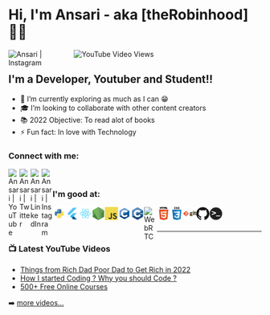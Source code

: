 # Hi, I'm Ansari - aka [theRobinhood] 🙌🏻

![YouTube Video Views](https://img.shields.io/youtube/views/-dHgrUTObOo?label=Watch%20Me&logo=youtube&style=for-the-badge)
[<img align="left" alt="Ansari | Instagram" width="130px" src="https://img.shields.io/badge/Follow Me-E4405F?style=for-the-badge&logo=instagram&logoColor=white"/>][instagram]
## I'm a Developer, Youtuber and Student!!

- 🎈 I’m currently exploring as much as I can 😁
- 🎓 I’m looking to collaborate with other content creators
- 📚 2022 Objective: To read alot of books
- ⚡ Fun fact: In love with Technology

### Connect with me:

[<img align="left" alt="Ansari | YouTube" width="22px" src="https://cdn.jsdelivr.net/npm/simple-icons@v3/icons/youtube.svg" />][youtube]
[<img align="left" alt="Ansari | Twitter" width="22px" src="https://cdn.jsdelivr.net/npm/simple-icons@v3/icons/twitter.svg" />][twitter]
[<img align="left" alt="Ansari | LinkedIn" width="22px" src="https://cdn.jsdelivr.net/npm/simple-icons@v3/icons/linkedin.svg" />][linkedin]
[<img align="left" alt="Ansari | Instagram" width="22px" src="https://cdn.jsdelivr.net/npm/simple-icons@v3/icons/instagram.svg"/>][instagram]

<br />

### I'm good at:

<img align="left" alt="Python" width="26px" src="https://raw.githubusercontent.com/github/explore/80688e429a7d4ef2fca1e82350fe8e3517d3494d/topics/python/python.png" />

<img align="left" alt="Flutter" width="26px" src="https://raw.githubusercontent.com/github/explore/80688e429a7d4ef2fca1e82350fe8e3517d3494d/topics/flutter/flutter.png" />

<img align="left" alt="React" width="26px" src="https://raw.githubusercontent.com/github/explore/80688e429a7d4ef2fca1e82350fe8e3517d3494d/topics/react/react.png" />

<img align="left" alt="Node.js" width="26px" src="https://raw.githubusercontent.com/github/explore/80688e429a7d4ef2fca1e82350fe8e3517d3494d/topics/nodejs/nodejs.png" />

<img align="left" alt="JavaScript" width="26px" src="https://raw.githubusercontent.com/github/explore/80688e429a7d4ef2fca1e82350fe8e3517d3494d/topics/javascript/javascript.png" />

<img align="left" alt="C" width="26px" src="https://raw.githubusercontent.com/github/explore/f3e22f0dca2be955676bc70d6214b95b13354ee8/topics/c/c.png" />

<img align="left" alt="C++" width="26px" src="https://raw.githubusercontent.com/github/explore/80688e429a7d4ef2fca1e82350fe8e3517d3494d/topics/cpp/cpp.png" />

<img align="left" alt="WebRTC" width="26px" src="https://avatars.githubusercontent.com/u/10526312?s=200&v=4" />

<img align="left" alt="HTML5" width="26px" src="https://raw.githubusercontent.com/github/explore/80688e429a7d4ef2fca1e82350fe8e3517d3494d/topics/html/html.png" />

<img align="left" alt="CSS3" width="26px" src="https://raw.githubusercontent.com/github/explore/80688e429a7d4ef2fca1e82350fe8e3517d3494d/topics/css/css.png" />

<img align="left" alt="Git" width="26px" src="https://raw.githubusercontent.com/github/explore/80688e429a7d4ef2fca1e82350fe8e3517d3494d/topics/git/git.png" />

<img align="left" alt="GitHub" width="26px" src="https://raw.githubusercontent.com/github/explore/78df643247d429f6cc873026c0622819ad797942/topics/github/github.png" />

<img align="left" alt="Terminal" width="26px" src="https://raw.githubusercontent.com/github/explore/80688e429a7d4ef2fca1e82350fe8e3517d3494d/topics/terminal/terminal.png" />

<br />
<br />

---

### 📺 Latest YouTube Videos

<!-- YOUTUBE -->
- [Things from Rich Dad Poor Dad to Get Rich in 2022](https://youtu.be/iG-4Y_6MZgU)
- [How I started Coding ? Why you should Code ?](https://www.youtube.com/watch?v=8CWCEst7olw)
- [500+ Free Online Courses ](https://www.youtube.com/watch?v=DohM2xRiHxE)
<!-- YOUTUBE -->

➡️ [more videos...](https://youtube.com/amsorry)

[twitter]: https://twitter.com/AnsariStark
[youtube]: https://youtube.com/amsorry
[instagram]: https://instagram.com/the_robin_hood
[linkedin]: https://linkedin.com/in/ansari-s
